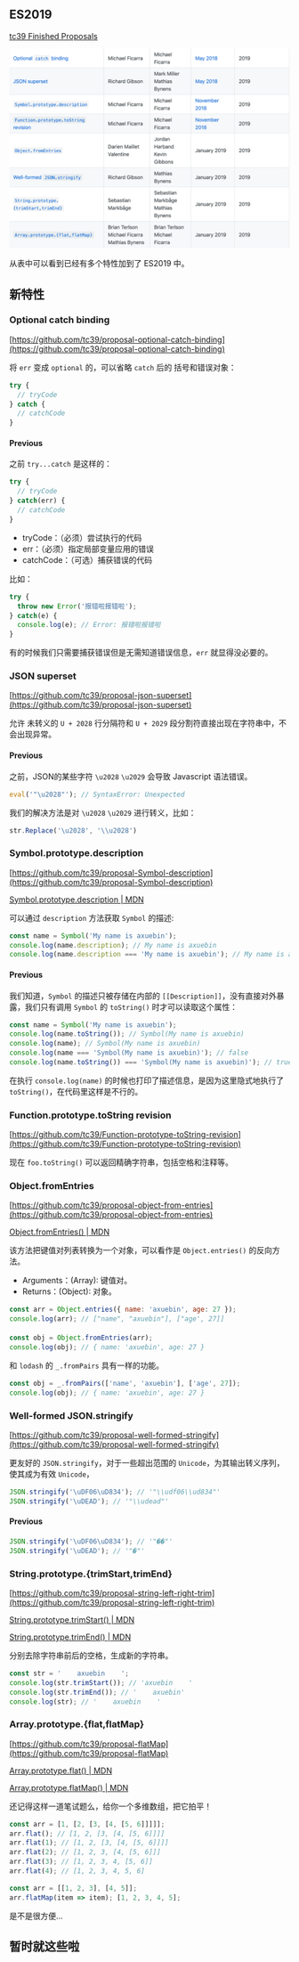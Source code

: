 ## ES2019

[tc39 Finished Proposals](https://github.com/tc39/proposals/blob/master/finished-proposals.md)

![ES2019](../images/es-finished-proposals.png)

从表中可以看到已经有多个特性加到了 ES2019 中。

## 新特性

### Optional catch binding

[https://github.com/tc39/proposal-optional-catch-binding](https://github.com/tc39/proposal-optional-catch-binding)

将 `err` 变成 `optional` 的，可以省略 `catch` 后的 括号和错误对象：

```javascript
try {
  // tryCode
} catch {
  // catchCode
}
```

#### Previous

之前 `try...catch` 是这样的：

```javascript
try {
  // tryCode
} catch(err) {
  // catchCode
}
```

- tryCode：（必须）尝试执行的代码
- err：（必须）指定局部变量应用的错误
- catchCode：（可选）捕获错误的代码

比如：

```javascript
try {
  throw new Error('报错啦报错啦');
} catch(e) {
  console.log(e); // Error: 报错啦报错啦
}
```

有的时候我们只需要捕获错误但是无需知道错误信息，`err` 就显得没必要的。

### JSON superset

[https://github.com/tc39/proposal-json-superset](https://github.com/tc39/proposal-json-superset)


允许 未转义的 `U + 2028` 行分隔符和 `U + 2029` 段分割符直接出现在字符串中，不会出现异常。

#### Previous

之前，JSON的某些字符 `\u2028` `\u2029` 会导致 Javascript 语法错误。

```javascript
eval('"\u2028"'); // SyntaxError: Unexpected
```

我们的解决方法是对 `\u2028` `\u2029` 进行转义，比如：

```javascript
str.Replace('\u2028', '\\u2028')
```

### Symbol.prototype.description

[https://github.com/tc39/proposal-Symbol-description](https://github.com/tc39/proposal-Symbol-description)

[Symbol.prototype.description | MDN](https://developer.mozilla.org/en-US/docs/Web/JavaScript/Reference/Global_Objects/Symbol/description)

可以通过 `description` 方法获取 `Symbol` 的描述:

```javascript
const name = Symbol('My name is axuebin');
console.log(name.description); // My name is axuebin
console.log(name.description === 'My name is axuebin'); // My name is axuebin
```

#### Previous

我们知道，`Symbol` 的描述只被存储在内部的 `[[Description]]`，没有直接对外暴露，我们只有调用 `Symbol` 的 `toString()` 时才可以读取这个属性：

```javascript
const name = Symbol('My name is axuebin');
console.log(name.toString()); // Symbol(My name is axuebin)
console.log(name); // Symbol(My name is axuebin)
console.log(name === 'Symbol(My name is axuebin)'); // false
console.log(name.toString()) === 'Symbol(My name is axuebin)'); // true

```

在执行 `console.log(name)` 的时候也打印了描述信息，是因为这里隐式地执行了 `toString()`，在代码里这样是不行的。

### Function.prototype.toString revision

[https://github.com/tc39/Function-prototype-toString-revision](https://github.com/tc39/Function-prototype-toString-revision)

现在 `foo.toString()` 可以返回精确字符串，包括空格和注释等。

### Object.fromEntries

[https://github.com/tc39/proposal-object-from-entries](https://github.com/tc39/proposal-object-from-entries)

[Object.fromEntries() | MDN](https://developer.mozilla.org/en-US/docs/Web/JavaScript/Reference/Global_Objects/Object/fromEntries)

该方法把键值对列表转换为一个对象，可以看作是 `Object.entries()` 的反向方法。

- Arguments：(Array): 键值对。
- Returns：(Object): 对象。


```javascript
const arr = Object.entries({ name: 'axuebin', age: 27 });
console.log(arr); // ["name", "axuebin"], ["age', 27]]

const obj = Object.fromEntries(arr);
console.log(obj); // { name: 'axuebin', age: 27 }
```

和 `lodash` 的 `_.fromPairs` 具有一样的功能。

```javascript
const obj = _.fromPairs(['name', 'axuebin'], ['age', 27]);
console.log(obj); // { name: 'axuebin', age: 27 }
```

### Well-formed JSON.stringify

[https://github.com/tc39/proposal-well-formed-stringify](https://github.com/tc39/proposal-well-formed-stringify)

更友好的 `JSON.stringify`，对于一些超出范围的 `Unicode`，为其输出转义序列，使其成为有效 `Unicode`，

```javascript
JSON.stringify('\uDF06\uD834'); // '"\\udf06\\ud834"'
JSON.stringify('\uDEAD'); // '"\\udead"'
```

#### Previous

```javascript
JSON.stringify('\uDF06\uD834'); // '"��"'
JSON.stringify('\uDEAD'); // '"�"'
```

### String.prototype.{trimStart,trimEnd}

[https://github.com/tc39/proposal-string-left-right-trim](https://github.com/tc39/proposal-string-left-right-trim)

[String.prototype.trimStart() | MDN](https://developer.mozilla.org/en-US/docs/Web/JavaScript/Reference/Global_Objects/String/trimStart)

[String.prototype.trimEnd() | MDN](https://developer.mozilla.org/en-US/docs/Web/JavaScript/Reference/Global_Objects/String/trimEnd)

分别去除字符串前后的空格，生成新的字符串。

```javascript
const str = '    axuebin    ';
console.log(str.trimStart()); // 'axuebin    '
console.log(str.trimEnd()); // '    axuebin'
console.log(str); // '    axuebin    '
```

### Array.prototype.{flat,flatMap}

[https://github.com/tc39/proposal-flatMap](https://github.com/tc39/proposal-flatMap)

[Array.prototype.flat() | MDN](https://developer.mozilla.org/en-US/docs/Web/JavaScript/Reference/Global_Objects/Array/flat)

[Array.prototype.flatMap() | MDN](https://developer.mozilla.org/en-US/docs/Web/JavaScript/Reference/Global_Objects/Array/flatMap)

还记得这样一道笔试题么，给你一个多维数组，把它拍平！

```javascript
const arr = [1, [2, [3, [4, [5, 6]]]]];
arr.flat(); // [1, 2, [3, [4, [5, 6]]]]
arr.flat(1); // [1, 2, [3, [4, [5, 6]]]]
arr.flat(2); // [1, 2, 3, [4, [5, 6]]]
arr.flat(3); // [1, 2, 3, 4, [5, 6]]
arr.flat(4); // [1, 2, 3, 4, 5, 6]
```

```javascript
const arr = [[1, 2, 3], [4, 5]];
arr.flatMap(item => item); [1, 2, 3, 4, 5];
```

是不是很方便...

## 暂时就这些啦